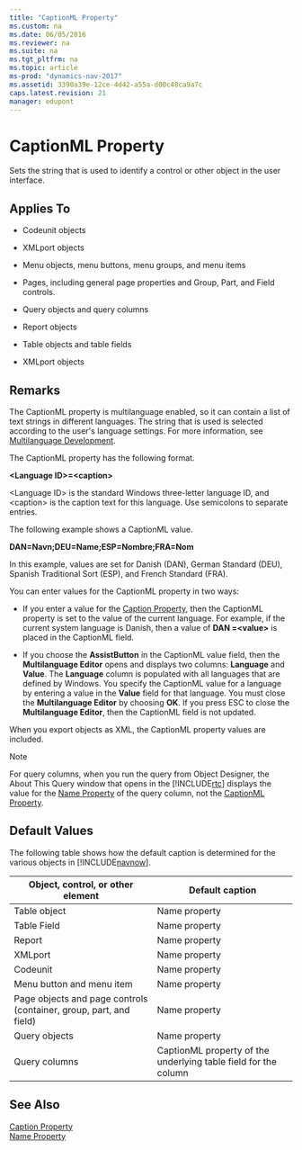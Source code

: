 ```yaml
---
title: "CaptionML Property"
ms.custom: na
ms.date: 06/05/2016
ms.reviewer: na
ms.suite: na
ms.tgt_pltfrm: na
ms.topic: article
ms-prod: "dynamics-nav-2017"
ms.assetid: 3390a39e-12ce-4d42-a55a-d00c48ca9a7c
caps.latest.revision: 21
manager: edupont
---
```

# CaptionML Property
Sets the string that is used to identify a control or other object in the user interface.  
  
## Applies To  
  
-   Codeunit objects  
  
-   XMLport objects  
  
-   Menu objects, menu buttons, menu groups, and menu items  
  
-   Pages, including general page properties and Group, Part, and Field controls.  
  
-   Query objects and query columns  
  
-   Report objects  
  
-   Table objects and table fields  
  
-   XMLport objects  
  
## Remarks  
 The CaptionML property is multilanguage enabled, so it can contain a list of text strings in different languages. The string that is used is selected according to the user's language settings. For more information, see [Multilanguage Development](Multilanguage-Development.md).  
  
 The CaptionML property has the following format.  
  
 **\<Language ID>=\<caption>**  
  
 \<Language ID> is the standard Windows three-letter language ID, and \<caption> is the caption text for this language. Use semicolons to separate entries.  
  
 The following example shows a CaptionML value.  
  
 **DAN=Navn;DEU=Name;ESP=Nombre;FRA=Nom**  
  
 In this example, values are set for Danish \(DAN\), German Standard \(DEU\), Spanish Traditional Sort \(ESP\), and French Standard \(FRA\).  
  
 You can enter values for the CaptionML property in two ways:  
  
-   If you enter a value for the [Caption Property](Caption-Property-duplicate.md), then the CaptionML property is set to the value of the current language. For example, if the current system language is Danish, then a value of **DAN =\<value>** is placed in the CaptionML field.  
  
-   If you choose the **AssistButton** in the CaptionML value field, then the **Multilanguage Editor** opens and displays two columns: **Language** and **Value**. The **Language** column is populated with all languages that are defined by Windows. You specify the CaptionML value for a language by entering a value in the **Value** field for that language. You must close the **Multilanguage Editor** by choosing **OK**. If you press ESC to close the **Multilanguage Editor**, then the CaptionML field is not updated.  
  
 When you export objects as XML, the CaptionML property values are included.  
  
> [!NOTE]  
>  For query columns, when you run the query from Object Designer, the About This Query window that opens in the [!INCLUDE[rtc](includes/rtc_md.md)] displays the value for the [Name Property](Name-Property-duplicate.md) of the query column, not the [CaptionML Property](CaptionML-Property.md).  
  
## Default Values  
 The following table shows how the default caption is determined for the various objects in [!INCLUDE[navnow](includes/navnow_md.md)].  
  
|Object, control, or other element|Default caption|  
|---------------------------------------|---------------------|  
|Table object|Name property|  
|Table Field|Name property|  
|Report|Name property|  
|XMLport|Name property|  
|Codeunit|Name property|  
|Menu button and menu item|Name property|  
|Page objects and page controls \(container, group, part, and field\)|Name property|  
|Query objects|Name property|  
|Query columns|CaptionML property of the underlying table field for the column|  
  
## See Also  
 [Caption Property](Caption-Property-duplicate.md)   
 [Name Property](Name-Property-duplicate.md)